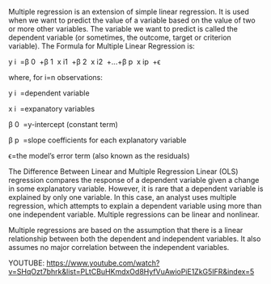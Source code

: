 Multiple regression is an extension of simple linear regression. It is used when we want to predict the value of a variable based on the value of two or more other variables. The variable we want to predict is called the dependent variable (or sometimes, the outcome, target or criterion variable).
The Formula for Multiple Linear Regression is:

y 
i
​	 =β 
0
​	 +β 
1
​	 x 
i1
​	 +β 
2
​	 x 
i2
​	 +...+β 
p
​	 x 
ip
​	 +ϵ

where, for i=n observations:

y 
i
​	 =dependent variable

x 
i
​	 =expanatory variables

β 
0
​	 =y-intercept (constant term)

β 
p
​	 =slope coefficients for each explanatory variable

ϵ=the model’s error term (also known as the residuals)
​	


The Difference Between Linear and Multiple Regression
Linear (OLS) regression compares the response of a dependent variable given a change in some explanatory variable. However, it is rare that a dependent variable is explained by only one variable. In this case, an analyst uses multiple regression, which attempts to explain a dependent variable using more than one independent variable. Multiple regressions can be linear and nonlinear.

Multiple regressions are based on the assumption that there is a linear relationship between both the dependent and independent variables. It also assumes no major correlation between the independent variables.

YOUTUBE: https://www.youtube.com/watch?v=SHqOzt7bhrk&list=PLtCBuHKmdxOd8HyfVuAwioPiE1ZkG5IFR&index=5
